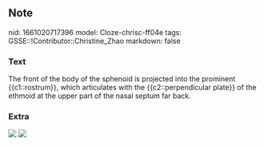 ## Note
nid: 1661020717396
model: Cloze-chrisc-ff04e
tags: GSSE::!Contributor::Christine_Zhao
markdown: false

### Text
<div>
  <div>
    <div>
      The front of the body of the sphenoid is projected into the
      prominent {{c1::rostrum}}, which articulates with the
      {{c2::perpendicular plate}} of the ethmoid at the upper part
      of the nasal septum far back.
    </div>
  </div>
</div>

### Extra
<img src="paste-a427461e310361c4d4e069c4f007726bdffae317.jpg">
<img src="paste-e97cbb04077572b800049d840035565fd13f5631.jpg">
